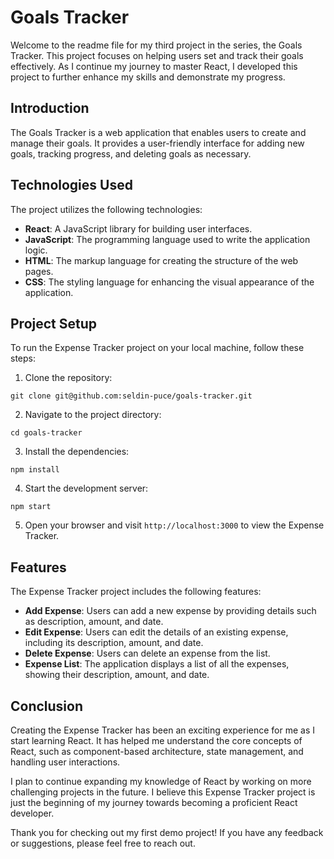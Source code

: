 # Goals Tracker

Welcome to the readme file for my third project in the series, the Goals Tracker. This project focuses on helping users set and track their goals effectively. As I continue my journey to master React, I developed this project to further enhance my skills and demonstrate my progress.

## Introduction

The Goals Tracker is a web application that enables users to create and manage their goals. It provides a user-friendly interface for adding new goals, tracking progress, and deleting goals as necessary.

## Technologies Used

The project utilizes the following technologies:

- **React**: A JavaScript library for building user interfaces.
- **JavaScript**: The programming language used to write the application logic.
- **HTML**: The markup language for creating the structure of the web pages.
- **CSS**: The styling language for enhancing the visual appearance of the application.

## Project Setup

To run the Expense Tracker project on your local machine, follow these steps:

1. Clone the repository:

```console
git clone git@github.com:seldin-puce/goals-tracker.git
```    

2. Navigate to the project directory:

```console
cd goals-tracker
```

3. Install the dependencies:

```console
npm install
```

4. Start the development server:

```console
npm start
```

5. Open your browser and visit `http://localhost:3000` to view the Expense Tracker.

## Features

The Expense Tracker project includes the following features:

- **Add Expense**: Users can add a new expense by providing details such as description, amount, and date.
- **Edit Expense**: Users can edit the details of an existing expense, including its description, amount, and date.
- **Delete Expense**: Users can delete an expense from the list.
- **Expense List**: The application displays a list of all the expenses, showing their description, amount, and date.

## Conclusion

Creating the Expense Tracker has been an exciting experience for me as I start learning React. It has helped me understand the core concepts of React, such as component-based architecture, state management, and handling user interactions.

I plan to continue expanding my knowledge of React by working on more challenging projects in the future. I believe this Expense Tracker project is just the beginning of my journey towards becoming a proficient React developer.

Thank you for checking out my first demo project! If you have any feedback or suggestions, please feel free to reach out.
